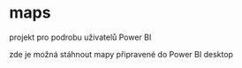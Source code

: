 # maps

projekt pro podrobu uživatelů Power BI

zde je možná stáhnout mapy připravené do Power BI desktop
